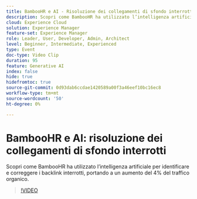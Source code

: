 ```yaml
---
title: BambooHR e AI - Risoluzione dei collegamenti di sfondo interrotti
description: Scopri come BambooHR ha utilizzato l’intelligenza artificiale per identificare e correggere i backlink interrotti, portando a un aumento del 4% del traffico organico.
cloud: Experience Cloud
solution: Experience Manager
feature-set: Experience Manager
role: Leader, User, Developer, Admin, Architect
level: Beginner, Intermediate, Experienced
type: Event
doc-type: Video Clip
duration: 95
feature: Generative AI
index: false
hide: true
hidefromtoc: true
source-git-commit: 0d93dab6ccdae1420589a00f3a46eef10bc16ec8
workflow-type: tm+mt
source-wordcount: '50'
ht-degree: 0%

---
```



# BambooHR e AI: risoluzione dei collegamenti di sfondo interrotti

Scopri come BambooHR ha utilizzato l’intelligenza artificiale per identificare e correggere i backlink interrotti, portando a un aumento del 4% del traffico organico.

>[!VIDEO](https://video.tv.adobe.com/v/3459238/?learn=on&enablevpops)
